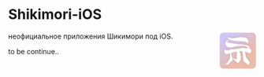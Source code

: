 #  Shikimori-iOS
<img align="right" src="https://github.com/vlapsk1y/Shikimori-iOS/blob/1d36aa44958e2284c9777f7f51b894030c6a77f2/ghlogo.png" title="Shikimori-iOS" width="15%">

 неофициальное приложения Шикимори под iOS. 
 
 to be continue..

